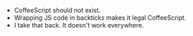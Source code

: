 * CoffeeScript should not exist.
* Wrapping JS code in backticks makes it legal CoffeeScript.
* I take that back. It doesn't work everywhere.

